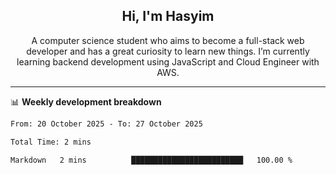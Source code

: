 <h2 align="center">Hi, I'm Hasyim</h2>

<p align="center">A computer science student who aims to become a full-stack web developer and has a great curiosity to learn new things. I’m currently learning backend development using JavaScript and Cloud Engineer with AWS.</p>

---

📊 **Weekly development breakdown**

<!--START_SECTION:waka-->

```txt
From: 20 October 2025 - To: 27 October 2025

Total Time: 2 mins

Markdown   2 mins          █████████████████████████   100.00 %
```

<!--END_SECTION:waka-->

<!-- - You can reach me on **hasyim11c@gmail.com** -->
